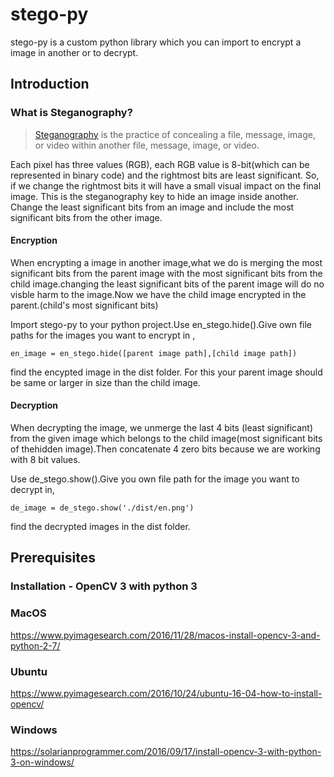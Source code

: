 # stego-py
stego-py is a custom python library which you can import to encrypt a image in another or to decrypt.

## Introduction

### What is Steganography?

> [Steganography](https://en.wikipedia.org/wiki/Steganography) is the practice of concealing a file, message, image, or video within another file, message, image, or video.

Each pixel has three values (RGB), each RGB value is 8-bit(which can be represented in binary code) and the rightmost bits are least significant. So, if we change the rightmost bits it will have a small visual impact on the final image. This is the steganography key to hide an image inside another. Change the least significant bits from an image and include the most significant bits from the other image.

#### Encryption

When encrypting a image in another image,what we do is merging the most significant bits from the parent image with the most significant bits from the child image.changing the least significant bits of the parent image will do no visble harm to the image.Now we have the child image encrypted in the parent.(child's most significant bits)

Import stego-py to your python project.Use en_stego.hide().Give own file paths for the images you want to encrypt in ,

```
en_image = en_stego.hide([parent image path],[child image path])
```

find the encypted image in the dist folder.
For this your parent image should be same or larger in size than the child image.

#### Decryption

When decrypting the image, we unmerge the last 4 bits (least significant) from the given image which belongs to the child image(most significant bits of thehidden image).Then concatenate 4 zero bits because we are working with 8 bit values.

Use de_stego.show().Give you own file path for the image you want to decrypt in,

```
de_image = de_stego.show('./dist/en.png')
```

find the decrypted images in the dist folder.


## Prerequisites

### Installation - OpenCV 3 with python 3

### MacOS
https://www.pyimagesearch.com/2016/11/28/macos-install-opencv-3-and-python-2-7/

### Ubuntu
https://www.pyimagesearch.com/2016/10/24/ubuntu-16-04-how-to-install-opencv/

### Windows
https://solarianprogrammer.com/2016/09/17/install-opencv-3-with-python-3-on-windows/
